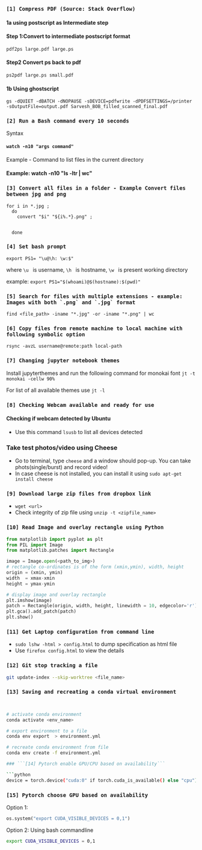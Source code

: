 

### ``` [1] Compress PDF (Source: Stack Overflow) ```


#### 1a using postscript as Intermediate step 

#### Step 1:Convert to intermediate postscript format
`pdf2ps large.pdf large.ps`


#### Step2 Convert ps back to pdf
`ps2pdf large.ps small.pdf`


#### 1b Using ghostscript


`gs -dQUIET -dBATCH -dNOPAUSE -sDEVICE=pdfwrite -dPDFSETTINGS=/printer    -sOutputFile=output.pdf Sarvesh_BOB_filled_scanned_final.pdf`



### ``` [2] Run a Bash command every 10 seconds ```

Syntax
#### ```watch -n10 "args command"```

Example - Command to list files in the current directory
#### Example: watch -n10 "ls -ltr | wc"




### ``` [3] Convert all files in a folder - Example Convert files between jpg and png ```

```
for i in *.jpg ; 
  do 
    convert "$i" "${i%.*}.png" ; 
    
    
  done
```




### ``` [4] Set bash prompt                           ```

```export PS1= "\u@\h: \w:$"```

where ```\u ``` is username,
      ```\h ``` is hostname,
      ```\w ``` is present working directory
      
      
example: ```export PS1="$(whoami)@$(hostname):$(pwd)" ```
      


### ``` [5] Search for files with multiple extensions - example: Images with both `.png` and `.jpg` format ```

``` find <file_path> -iname "*.jpg" -or -iname "*.png" | wc ```


### ```[6] Copy files from remote machine to local machine with following symbolic option```

``` rsync -avzL username@remote:path local-path ```



### ```[7] Changing jupyter notebook themes ```

Install jupyterthemes and run the following command for monokai font
```jt -t monokai -cellw 90% ```


For list of all available themes use ```jt -l```



### ```[8] Checking Webcam available and ready for use ```

#### **Checking  if webcam detected by Ubuntu**

- Use this command `lsusb` to list all devices detected


### **Take test photos/video using Cheese**

- Go to terminal, type `cheese` and a window should pop-up. You can take phots(single/burst) and record video!
- In case cheese is not installed, you can install it using `sudo apt-get install cheese`


### ```[9] Download large zip files from dropbox link```

- `wget <url>`
- Check integrity of zip file using `unzip -t <zipfile_name>`


### ```[10] Read Image and overlay rectangle using Python```

```python
from matplotlib import pyplot as plt
from PIL import Image
from matplotlib.patches import Rectangle

image = Image.open(<path_to_img>)
# rectangle co-ordinates is of the form (xmin,ymin), width, height
origin = (xmin, ymin)
width  = xmax-xmin
height = ymax-ymin

# display image and overlay rectangle
plt.imshow(image)
patch = Rectangle(origin, width, height, linewidth = 10, edgecolor='r')
plt.gca().add_patch(patch)
plt.show()

```

### ```[11] Get Laptop configuration from command line```

- `sudo lshw -html > config.html` to dump specification as html file
- Use `firefox config.html` to view the details


### ```[12] Git stop tracking a file```

```bash
git update-index --skip-worktree <file_name>
```

### ```[13] Saving and recreating a conda virtual environment ```
```bash


# activate conda environment
conda activate <env_name>

# export environment to a file
conda env export  > environment.yml

# recreate conda environment from file
conda env create -f environment.yml

### ```[14] Pytorch enable GPU/CPU based on availability```

```python
device = torch.device("cuda:0" if torch.cuda_is_available() else "cpu")
```

### ```[15] Pytorch choose GPU based on availability```

Option 1:
```python
os.system("export CUDA_VISIBLE_DEVICES = 0,1")
```


Option 2: Using bash commandline
```bash
export CUDA_VISIBLE_DEVICES = 0,1
```



